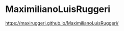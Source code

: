 # MaximilianoLuisRuggeri
<a href="https://maxiruggeri.github.io/MaximilianoLuisRuggeri/">https://maxiruggeri.github.io/MaximilianoLuisRuggeri/</a>
